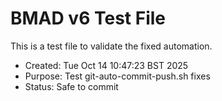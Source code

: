 # BMAD v6 Test File

This is a test file to validate the fixed automation.

- Created: Tue Oct 14 10:47:23 BST 2025
- Purpose: Test git-auto-commit-push.sh fixes
- Status: Safe to commit
